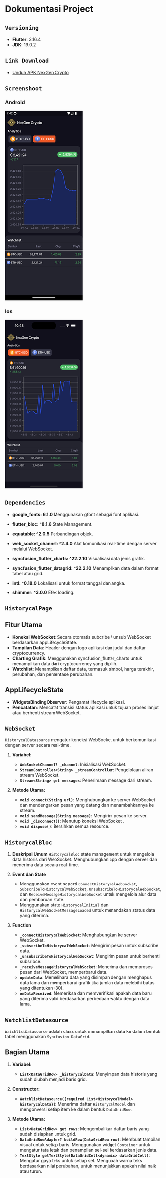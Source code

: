 # Dokumentasi Project

## `Versioning`

- **Flutter**: 3.16.4
- **JDK**: 19.0.2

## `Link Download`

- [Unduh APK NexGen Crypto](https://bit.ly/apk_nexgenCrypto)

## `Screenshoot`

### Android
![screenshot](./assets/screenshoot/screenshot.png)

### Ios
![screenshot_ios](./assets/screenshoot/screenshot_ios.png)

## `Dependencies`

- **google_fonts: 6.1.0**
  Menggunakan gfont sebagai font aplikasi.

- **flutter_bloc: ^8.1.6**
  State Management.
- **equatable: ^2.0.5**
  Perbandingan objek.

- **web_socket_channel: ^2.4.0**
  Alat komunikasi real-time dengan server melalui WebSocket.

- **syncfusion_flutter_charts: ^22.2.10**
  Visualisasi data jenis grafik.

- **syncfusion_flutter_datagrid: ^22.2.10**
  Menampilkan data dalam format tabel atau grid.

- **intl: ^0.18.0**
  Lokalisasi untuk format tanggal dan angka.

- **shimmer: ^3.0.0**
  Efek loading.

## `HistorycalPage`

## Fitur Utama

- **Koneksi WebSocket**: Secara otomatis subcribe / unsub WebSocket berdasarkan appLifecycleState.
- **Tampilan Data**: Header dengan logo aplikasi dan judul dan daftar cryptocurrency.
- **Charting Grafik**: Menggunakan syncfusion_flutter_charts untuk menampilkan data dari cryptocurrency yang dipilih.
- **Watchlist**: Menampilkan daftar data, termasuk simbol, harga terakhir, perubahan, dan persentase perubahan.

## AppLifecycleState

- **WidgetsBindingObserver**: Pengamat lifecycle aplikasi.
- **Pencatatan**: Mencatat transisi status aplikasi untuk tujuan proses lanjut atau berhenti stream WebSocket.

## `WebSocket`

`HistorycalDatasource` mengatur koneksi WebSocket untuk berkomunikasi dengan server secara real-time.

1. **Variabel:**

   - **`WebSocketChannel? _channel`**: Inisialisasi WebSocket.
   - **`StreamController<String> _streamController`**: Pengelolaan aliran stream WebSocket.
   - **`Stream<String> get messages`**: Penerimaan message dari stream.

2. **Metode Utama:**
   - **`void connect(String url)`**: Menghubungkan ke server WebSocket dan mendengarkan pesan yang datang dan menambahkannya ke stream.
   - **`void sendMessage(String message)`**: Mengirim pesan ke server.
   - **`void _disconnect()`**: Menutup koneksi WebSocket .
   - **`void dispose()`**: Bersihkan semua resource.

## `HistorycalBloc`

1. **Deskripsi Umum**
   `HistorycalBloc` state management untuk mengelola data historis dari WebSocket. Menghubungkan app dengan server dan menerima data secara real-time.

2. **Event dan State**

   - Menggunakan event seperti `ConnectHistorycalWebSocket`, `SubscribeToHistorycalWebSocket`, `UnsubscribeToHistorycalWebSocket`, dan `ReceiveMessageHistorycalWebSocket` untuk mengelola alur data dan pembaruan state.
   - Menggunakan state `HistorycalInitial` dan `HistorycalWebSocketMessageLoaded` untuk menandakan status data yang diterima.

3. **Function**
   - **`_connectHistorycalWebSocket`**: Menghubungkan ke server WebSocket.
   - **`_subscribeToHistorycalWebSocket`**: Mengirim pesan untuk subscribe data.
   - **`_unsubscribeToHistorycalWebSocket`**: Mengirim pesan untuk berhenti subsribce.
   - **`_receiveMessageHistorycalWebSocket`**: Menerima dan memproses pesan dari WebSocket, memperbarui data.
   - **`updateData`**: Memelihara data yang disimpan dengan menghapus data lama dan memperbarui grafik jika jumlah data melebihi batas yang ditentukan (30).
   - **`onDataReceived`**: Memeriksa dan memverifikasi apakah data baru yang diterima valid berdasarkan perbedaan waktu dengan data lama.

## `WatchlistDatasource`

`WatchlistDatasource` adalah class untuk menampilkan data ke dalam bentuk tabel menggunakan `Syncfusion DataGrid`.

## Bagian Utama

1. **Variabel:**

   - **`List<DataGridRow> _historycalData`**: Menyimpan data historis yang sudah diubah menjadi baris grid.

2. **Constructor:**

   - **`WatchlistDatasource({required List<HistorycalModel> historycalData})`**: Menerima daftar `HistorycalModel` dan mengonversi setiap item ke dalam bentuk `DataGridRow`.

3. **Metode Utama:**
   - **`List<DataGridRow> get rows`**: Mengembalikan daftar baris yang sudah disiapkan untuk grid.
   - **`DataGridRowAdapter? buildRow(DataGridRow row)`**: Membuat tampilan visual untuk setiap baris. Menggunakan widget `Container` untuk mengatur tata letak dan penampilan sel-sel berdasarkan jenis data.
   - **`TextStyle getTextStyle(DataGridCell<dynamic> dataGridCell)`**: Mengatur gaya teks untuk setiap sel. Mengubah warna teks berdasarkan nilai perubahan, untuk menunjukkan apakah nilai naik atau turun.
